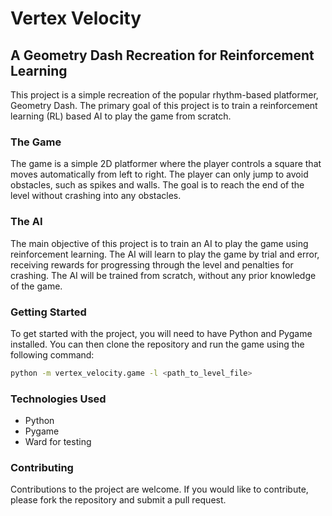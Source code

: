 # Vertex Velocity

## A Geometry Dash Recreation for Reinforcement Learning

This project is a simple recreation of the popular rhythm-based platformer, Geometry Dash. The primary goal of this project is to train a reinforcement learning (RL) based AI to play the game from scratch.

### The Game

The game is a simple 2D platformer where the player controls a square that moves automatically from left to right. The player can only jump to avoid obstacles, such as spikes and walls. The goal is to reach the end of the level without crashing into any obstacles.

### The AI

The main objective of this project is to train an AI to play the game using reinforcement learning. The AI will learn to play the game by trial and error, receiving rewards for progressing through the level and penalties for crashing. The AI will be trained from scratch, without any prior knowledge of the game.

### Getting Started

To get started with the project, you will need to have Python and Pygame installed. You can then clone the repository and run the game using the following command:

```bash
python -m vertex_velocity.game -l <path_to_level_file>
```

### Technologies Used

- Python
- Pygame
- Ward for testing

### Contributing

Contributions to the project are welcome. If you would like to contribute, please fork the repository and submit a pull request.

